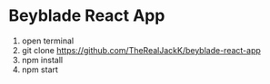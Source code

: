# Beyblade React App

1. open terminal
2. git clone https://github.com/TheRealJackK/beyblade-react-app
3. npm install
4. npm start